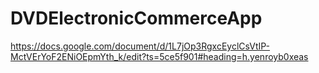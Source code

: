 # DVDElectronicCommerceApp
https://docs.google.com/document/d/1L7jOp3RgxcEyclCsVtIP-MctVErYoF2ENiOEpmYth_k/edit?ts=5ce5f901#heading=h.yenroyb0xeas
